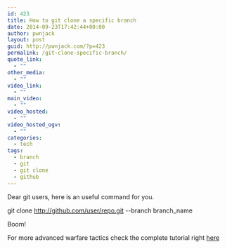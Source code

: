 ```yaml
---
id: 423
title: How to git clone a specific branch
date: 2014-09-23T17:42:44+00:00
author: pwnjack
layout: post
guid: http://pwnjack.com/?p=423
permalink: /git-clone-specific-branch/
quote_link:
  - ""
other_media:
  - ""
video_link:
  - ""
main_video:
  - ""
video_hosted:
  - ""
video_hosted_ogv:
  - ""
categories:
  - tech
tags:
  - branch
  - git
  - git clone
  - github
---
```

Dear git users, here is an useful command for you.

git clone http://github.com/user/repo.git --branch branch_name

Boom!

For more advanced warfare tactics check the complete tutorial right <a href="http://git-scm.com/docs/gittutorial" title="Git Tutorial" target="_blank">here</a>